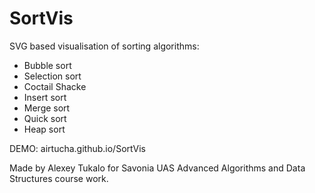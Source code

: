 # SortVis

SVG based visualisation of sorting algorithms:

* Bubble sort
* Selection sort 
* Coctail Shacke
* Insert sort
* Merge sort
* Quick sort
* Heap sort

DEMO: airtucha.github.io/SortVis

Made by Alexey Tukalo for Savonia UAS Advanced Algorithms and Data Structures course work.
